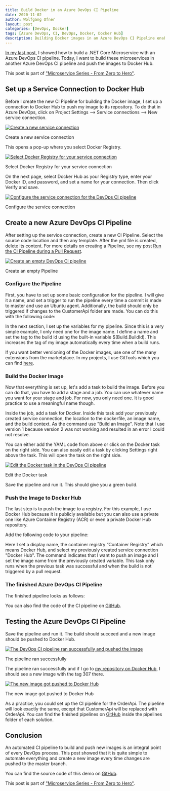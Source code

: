 ```yaml
---
title: Build Docker in an Azure DevOps CI Pipeline
date: 2020-11-02
author: Wolfgang Ofner
layout: post
categories: [DevOps, Docker]
tags: [Azure DevOps, CI, DevOps, Docker, Docker Hub]
description: Building Docker images in an Azure DevOps CI Pipeline enables you to easily take your build pipeline into any other system and run it there.
---
```

<a href="/run-the-ci-pipeline-during-pull-request/" target="_blank" rel="noopener noreferrer">In my last post</a>, I showed how to build a .NET Core Microservice with an Azure DevOps CI pipeline. Today, I want to build these microservices in another Azure DevOps CI pipeline and push the images to Docker Hub.

This post is part of ["Microservice Series - From Zero to Hero"](/microservice-series-from-zero-to-hero).

## Set up a Service Connection to Docker Hub

Before I create the new CI Pipeline for building the Docker image, I set up a connection to Docker Hub to push my image to its repository. To do that in Azure DevOps, click on Project Settings --> Service connections --> New service connection.

<div class="col-12 col-sm-10 aligncenter">
  <a href="/assets/img/posts/2020/09/Create-a-new-service-connection.jpg"><img loading="lazy" src="/assets/img/posts/2020/09/Create-a-new-service-connection.jpg" alt="Create a new service connection" /></a>
  
  <p>
    Create a new service connection
  </p>
</div>

This opens a pop-up where you select Docker Registry.

<div class="col-12 col-sm-10 aligncenter">
  <a href="/assets/img/posts/2020/09/Select-Docker-Registry-for-your-service-connection.jpg"><img loading="lazy" src="/assets/img/posts/2020/09/Select-Docker-Registry-for-your-service-connection.jpg" alt="Select Docker Registry for your service connection" /></a>
  
  <p>
    Select Docker Registry for your service connection
  </p>
</div>

On the next page, select Docker Hub as your Registry type, enter your Docker ID, and password, and set a name for your connection. Then click Verify and save.

<div class="col-12 col-sm-10 aligncenter">
  <a href="/assets/img/posts/2020/09/Configure-the-service-connection.jpg"><img loading="lazy" src="/assets/img/posts/2020/09/Configure-the-service-connection.jpg" alt="Configure the service connection for the DevOps CI pipeline" /></a>
  
  <p>
    Configure the service connection
  </p>
</div>

## Create a new Azure DevOps CI Pipeline

After setting up the service connection, create a new CI Pipeline. Select the source code location and then any template. After the yml file is created, delete its content. For more details on creating a Pipeline, see my post <a href="/run-the-ci-pipeline-during-pull-request/" target="_blank" rel="noopener noreferrer">Run the CI Pipeline during a Pull Request</a>.

<div class="col-12 col-sm-10 aligncenter">
  <a href="/assets/img/posts/2020/11/Create-an-empty-DevOps-CI-pipeline.jpg"><img loading="lazy" src="/assets/img/posts/2020/11/Create-an-empty-DevOps-CI-pipeline.jpg" alt="Create an empty DevOps CI pipeline" /></a>
  
  <p>
    Create an empty Pipeline
  </p>
</div>

### Configure the Pipeline

First, you have to set up some basic configuration for the pipeline. I will give it a name, and set a trigger to run the pipeline every time a commit is made to master and use an Ubuntu agent. Additionally, the build should only be triggered if changes to the CustomerApi folder are made. You can do this with the following code:

<script src="https://gist.github.com/WolfgangOfner/62596172d6912cd5e5029c05a50e5301.js"></script>

In the next section, I set up the variables for my pipeline. Since this is a very simple example, I only need one for the image name. I define a name and set the tag to the build id using the built-in variable $(Build.BuildId). This increases the tag of my image automatically every time when a build runs.

<script src="https://gist.github.com/WolfgangOfner/43caf7aa8921fa30fa9e97b0792a09da.js"></script>

If you want better versioning of the Docker images, use one of the many extensions from the marketplace. In my projects, I use GitTools which you can find <a href="https://marketplace.visualstudio.com/items?itemName=gittools.gittools" target="_blank" rel="noopener noreferrer">here</a>.

### Build the Docker Image

Now that everything is set up, let's add a task to build the image. Before you can do that, you have to add a stage and a job. You can use whatever name you want for your stage and job. For now, you only need one. It is good practice to use a meaningful name though.

Inside the job, add a task for Docker. Inside this task add your previously created service connection, the location to the dockerfile, an image name, and the build context. As the command use "Build an Image". Note that I use version 1 because version 2 was not working and resulted in an error I could not resolve.

<script src="https://gist.github.com/WolfgangOfner/1b4732e389d12d961c9db14d69b44c01.js"></script>

You can either add the YAML code from above or click on the Docker task on the right side. You can also easily edit a task by clicking Settings right above the task. This will open the task on the right side.

<div class="col-12 col-sm-10 aligncenter">
  <a href="/assets/img/posts/2020/11/Edit-the-Docker-task.jpg"><img loading="lazy" src="/assets/img/posts/2020/11/Edit-the-Docker-task.jpg" alt="Edit the Docker task in the DevOps CI pipeline" /></a>
  
  <p>
    Edit the Docker task
  </p>
</div>

Save the pipeline and run it. This should give you a green build.

### Push the Image to Docker Hub

The last step is to push the image to a registry. For this example, I use Docker Hub because it is publicly available but you can also use a private one like Azure Container Registry (ACR) or even a private Docker Hub repository.

Add the following code to your pipeline:

<script src="https://gist.github.com/WolfgangOfner/d3e98cbc5568cabdefb8e2eb6736988a.js"></script>

Here I set a display name, the container registry &#8220;Container Registry&#8221; which means Docker Hub, and select my previously created service connection "Docker Hub". The command indicates that I want to push an image and I set the image name from the previously created variable. This task only runs when the previous task was successful and when the build is not triggered by a pull request.

### The finished Azure DevOps CI Pipeline

The finished pipeline looks as follows:

<script src="https://gist.github.com/WolfgangOfner/7dec28c76c8a31aa354002da7d358f7c.js"></script>

You can also find the code of the CI pipeline on <a href="https://github.com/WolfgangOfner/MicroserviceDemo/blob/master/CustomerApi/pipelines/CustomerApi-CI.yml" target="_blank" rel="noopener noreferrer">GitHub</a>.

## Testing the Azure DevOps CI Pipeline

Save the pipeline and run it. The build should succeed and a new image should be pushed to Docker Hub.

<div class="col-12 col-sm-10 aligncenter">
  <a href="/assets/img/posts/2020/11/The-pipeline-ran-successfully-and-pushed-the-image.jpg"><img loading="lazy" src="/assets/img/posts/2020/11/The-pipeline-ran-successfully-and-pushed-the-image.jpg" alt="The DevOps CI pipeline ran successfully and pushed the image" /></a>
  
  <p>
    The pipeline ran successfully
  </p>
</div>

The pipeline ran successfully and if I go to <a href="https://hub.docker.com/r/wolfgangofner/customerapi/tags" target="_blank" rel="noopener noreferrer">my repository on Docker Hub</a>, I should see a new image with the tag 307 there.

<div class="col-12 col-sm-10 aligncenter">
  <a href="/assets/img/posts/2020/11/The-new-image-got-pushed-to-Docker-Hub.jpg"><img loading="lazy" src="/assets/img/posts/2020/11/The-new-image-got-pushed-to-Docker-Hub.jpg" alt="The new image got pushed to Docker Hub" /></a>
  
  <p>
    The new image got pushed to Docker Hub
  </p>
</div>

As a practice, you could set up the CI pipeline for the OrderApi. The pipeline will look exactly the same, except that CustomerApi will be replaced with OrderApi. You can find the finished pipelines on <a href="https://github.com/WolfgangOfner/MicroserviceDemo" target="_blank" rel="noopener noreferrer">GitHub</a> inside the pipelines folder of each solution.

## Conclusion

An automated CI pipeline to build and push new images is an integral point of every DevOps process. This post showed that it is quite simple to automate everything and create a new image every time changes are pushed to the master branch.

You can find the source code of this demo on <a href="https://github.com/WolfgangOfner/MicroserviceDemo" target="_blank" rel="noopener noreferrer">GitHub</a>.

This post is part of ["Microservice Series - From Zero to Hero"](/microservice-series-from-zero-to-hero).
